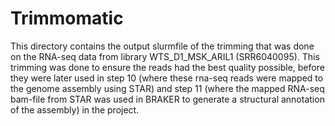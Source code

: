 # Trimmomatic  
This directory contains the output slurmfile of the trimming that was done on the RNA-seq data from library WTS_D1_MSK_ARIL1 (SRR6040095).
This trimming was done to ensure the reads had the best quality possible, before they were later used in step 10 (where these rna-seq reads were mapped to the genome assembly using STAR) and step 11 (where the mapped RNA-seq bam-file from STAR was used in BRAKER to generate a structural annotation of the assembly) in the project.